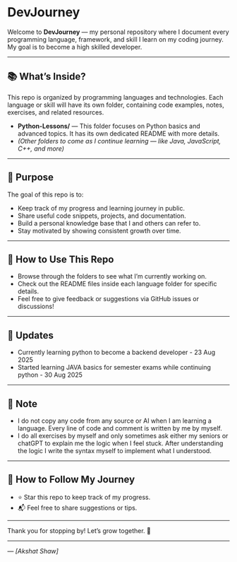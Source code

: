 # DevJourney

Welcome to **DevJourney** — my personal repository where I document every programming language, framework, and skill I learn on my coding journey.
My goal is to become a high skilled developer.

---

## 📚 What’s Inside?

This repo is organized by programming languages and technologies. Each language or skill will have its own folder, containing code examples, notes, exercises, and related resources.

- **Python-Lessons/** — This folder focuses on Python basics and advanced topics. It has its own dedicated README with more details.
- *(Other folders to come as I continue learning — like Java, JavaScript, C++, and more)*

---

## 🎯 Purpose

The goal of this repo is to:

- Keep track of my progress and learning journey in public.
- Share useful code snippets, projects, and documentation.
- Build a personal knowledge base that I and others can refer to.
- Stay motivated by showing consistent growth over time.

---

## 🚀 How to Use This Repo

- Browse through the folders to see what I’m currently working on.
- Check out the README files inside each language folder for specific details.
- Feel free to give feedback or suggestions via GitHub issues or discussions!

---

## 📅 Updates

- Currently learning python to become a backend developer - 23 Aug 2025
- Started learning JAVA basics for semester exams while continuing python - 30 Aug 2025

---
## 📝 Note

- I do not copy any code from any source or AI when I am learning a language. Every line of code and comment is written by me by myself.
- I do all exercises by myself and only sometimes ask either my seniors or chatGPT to explain me the logic when I feel stuck. After understanding the logic I write the syntax myself to implement what I understood.

---

## 📌 How to Follow My Journey
- ⭐ Star this repo to keep track of my progress.
- 📬 Feel free to share suggestions or tips.

---

Thank you for stopping by! Let’s grow together. 🌱

---

*— [Akshat Shaw]* 
 